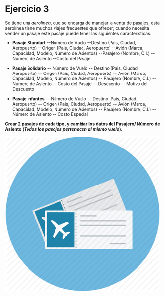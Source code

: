 # Ejercicio 3

Se tiene una *aerolínea*, que se encarga de manejar la
venta de pasajes, esta aerolínea tiene muchos viajes
frecuentes que ofrecer; cuando necesita vender un
pasaje este pasaje puede tener las siguientes
características.

- **Pasaje Standart**
--Número de Vuelo
--Destino (Pais, Ciudad, Aeropuerto)
--Origen (Pais, Ciudad, Aeropuerto)
--Avión (Marca, Capacidad, Modelo, Número de Asientos)
--Pasajero (Nombre, C.I.)
--Número de Asiento
--Costo del Pasaje

- **Pasaje Solidario**
-- Número de Vuelo
-- Destino (Pais, Ciudad, Aeropuerto)
-- Origen (Pais, Ciudad, Aeropuerto)
-- Avión (Marca, Capacidad, Modelo, Número de Asientos)
-- Pasajero (Nombre, C.I.)
-- Número de Asiento
-- Costo del Pasaje
-- Descuento
-- Motivo del Descuento

- **Pasaje Infantes**
-- Número de Vuelo
-- Destino (Pais, Ciudad, Aeropuerto)
-- Origen (Pais, Ciudad, Aeropuerto)
-- Avión (Marca, Capacidad, Modelo, Número de Asientos)
-- Pasajero (Nombre, C.I.)
-- Número de Asiento
-- Costo Especial


 **Crear 2 pasajes de cada tipo, y cambiar los datos del
 Pasajero/ Número de Asiento (*Todos los pasajes
 pertenecen al mismo vuelo*).**</br>
 
 ![Factory Method](https://github.com/AleS900/prueba/blob/master/assets/08-512.png)
 
 
